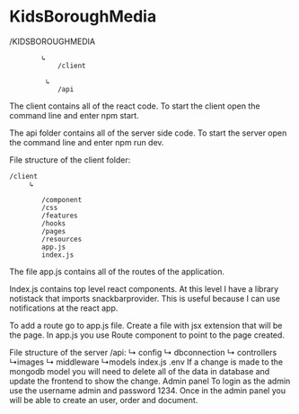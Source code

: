 # KidsBoroughMedia
/KIDSBOROUGHMEDIA
                                     
			↳
				/client
				
			 ↳
				/api


The client contains all of the react code. To start the client open the command line and enter npm start.

The api folder contains all of the server side code. To start the server open the command line and enter npm run dev.

File structure of the client folder:

	/client
		 ↳
			
			/component
			/css
			/features
			/hooks
			/pages
			/resources
			app.js
			index.js

The file app.js contains all of the routes of the application. 

Index.js contains top level react components. At this level I have a library notistack that imports snackbarprovider. This is useful because I can use notifications at the react app.

To add a route go to app.js file. Create a file with jsx extension that will be the page. In app.js you use Route component to point to the page created.

File structure of the server /api:
				 ↳ config
					 ↳ dbconnection
				 ↳ controllers
				 ↳images
				 ↳ middleware
				 ↳models
				index.js
				.env
If a change is made to the mongodb model you will need to delete all of the data in database and update the frontend to show the change.
Admin panel
To login as the admin use the username admin and password 1234. Once in the admin panel you will be able to create an user, order and document.
